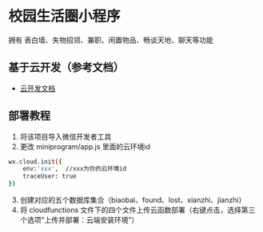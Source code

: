 # 校园生活圈小程序
拥有 表白墙、失物招领、兼职、闲置物品、畅谈天地、聊天等功能

## 基于云开发（参考文档）
- [云开发文档](https://developers.weixin.qq.com/miniprogram/dev/wxcloud/basis/getting-started.html)

## 部署教程
1. 将该项目导入微信开发者工具
2. 更改 miniprogram/app.js 里面的云环境id
``` bash
wx.cloud.init({
	env:'xxx',  //xxx为你的云环境id
    traceUser: true
})
```
3. 创建对应的五个数据库集合（biaobai、found、lost、xianzhi、jianzhi）
4. 将 cloudfunctions 文件下的四个文件上传云函数部署（右键点击，选择第三个选项“上传并部署：云端安装环境”）